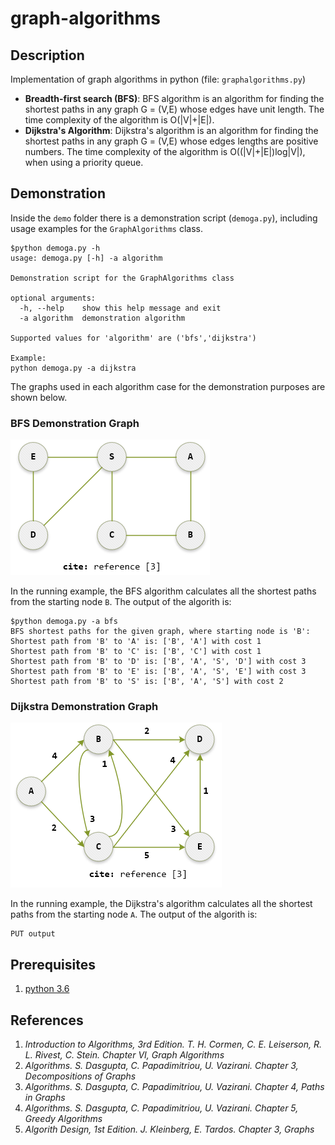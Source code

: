 # graph-algorithms
## Description
Implementation of graph algorithms in python (file: `graphalgorithms.py`)
* **Breadth-first search (BFS)**: BFS algorithm is an algorithm for finding the shortest paths in any graph G = (V,E) whose edges have unit length. The time complexity of the algorithm is O(|V|+|E|).
* **Dijkstra's Algorithm**: Dijkstra's algorithm is an algorithm for finding the shortest paths in any graph G = (V,E) whose edges lengths are positive numbers. The time complexity of the algorithm is O((|V|+|E|)log|V|), when using a priority queue.

## Demonstration
Inside the `demo` folder there is a demonstration script (`demoga.py`), including usage examples for the `GraphAlgorithms` class.
```
$python demoga.py -h
usage: demoga.py [-h] -a algorithm

Demonstration script for the GraphAlgorithms class

optional arguments:
  -h, --help    show this help message and exit
  -a algorithm  demonstration algorithm

Supported values for 'algorithm' are ('bfs','dijkstra')

Example:
python demoga.py -a dijkstra
```
The graphs used in each algorithm case for the demonstration purposes are shown below.

### BFS Demonstration Graph
![](/images/dfs_demo_graph.PNG?raw=true)

In the running example, the BFS algorithm calculates all the shortest paths from the starting node `B`. The output of the algorith is:
```
$python demoga.py -a bfs
BFS shortest paths for the given graph, where starting node is 'B':
Shortest path from 'B' to 'A' is: ['B', 'A'] with cost 1
Shortest path from 'B' to 'C' is: ['B', 'C'] with cost 1
Shortest path from 'B' to 'D' is: ['B', 'A', 'S', 'D'] with cost 3
Shortest path from 'B' to 'E' is: ['B', 'A', 'S', 'E'] with cost 3
Shortest path from 'B' to 'S' is: ['B', 'A', 'S'] with cost 2
``` 

### Dijkstra Demonstration Graph
![](/images/dijkstra_demo_graph.PNG?raw=true)

In the running example, the Dijkstra's algorithm calculates all the shortest paths from the starting node `A`. The output of the algorith is:
```
PUT output
``` 

## Prerequisites
1. [python 3.6](https://www.python.org/downloads/release/python-369/)

## References
1. *Introduction to Algorithms, 3rd Edition. T. H. Cormen, C. E. Leiserson, R. L. Rivest, C. Stein. Chapter VI, Graph Algorithms*
2. *Algorithms. S. Dasgupta, C. Papadimitriou, U. Vazirani. Chapter 3, Decompositions of Graphs*
3. *Algorithms. S. Dasgupta, C. Papadimitriou, U. Vazirani. Chapter 4, Paths in Graphs*
4. *Algorithms. S. Dasgupta, C. Papadimitriou, U. Vazirani. Chapter 5, Greedy Algorithms*
5. *Algorith Design, 1st Edition. J. Kleinberg, E. Tardos. Chapter 3, Graphs*

